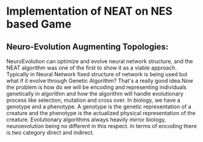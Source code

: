 # Implementation of NEAT on NES based Game
## Neuro-Evolution Augmenting Topologies: 
NeuroEvolution can optimize and evolve neural network structure, and the NEAT algorithm was one of the first to show it as a viable approach. 
Typically in Neural Network fixed structure of network is being used but what if it evolve through Genetic Algorithm? That's a really good idea.Now the problem is how do we will be 
encoding and representing individuals genetically in algorithm and how the algorithm will handle evolutionary process like selection, mutation and cross over. In biology, we have a 
genotype and a phenotype. A genotype is the genetic representation of a creature and the phenotype is the actualized physical representation of the creature. Evolutionary algorithms
always heavily mirror biology, neuroevolution being no different in this respect. In terms of encoding there is two category direct and indirect.
